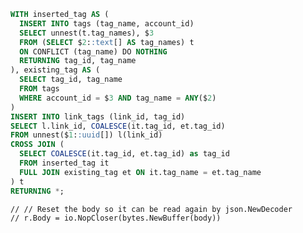 ```sql
WITH inserted_tag AS (
  INSERT INTO tags (tag_name, account_id)
  SELECT unnest(t.tag_names), $3
  FROM (SELECT $2::text[] AS tag_names) t
  ON CONFLICT (tag_name) DO NOTHING
  RETURNING tag_id, tag_name
), existing_tag AS (
  SELECT tag_id, tag_name
  FROM tags
  WHERE account_id = $3 AND tag_name = ANY($2)
)
INSERT INTO link_tags (link_id, tag_id)
SELECT l.link_id, COALESCE(it.tag_id, et.tag_id)
FROM unnest($1::uuid[]) l(link_id)
CROSS JOIN (
  SELECT COALESCE(it.tag_id, et.tag_id) as tag_id
  FROM inserted_tag it
  FULL JOIN existing_tag et ON it.tag_name = et.tag_name
) t
RETURNING *;
```

	// // Reset the body so it can be read again by json.NewDecoder
	// r.Body = io.NopCloser(bytes.NewBuffer(body))
